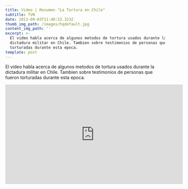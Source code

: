 ```yaml
---
title: Video | Resumen "La Tortura en Chile"
subtitle: TVN
date: 2013-09-03T11:48:53.323Z
thumb_img_path: /images/hqdefault.jpg
content_img_path: ''
excerpt: >-
  El video habla acerca de algunos metodos de tortura usados durante la
  dictadura militar en Chile. Tambien sobre testimonios de personas que fueron
  torturadas durante esta epoca.
template: post
---
```

El video habla acerca de algunos metodos de tortura usados durante la dictadura militar en Chile. Tambien sobre testimonios de personas que fueron torturadas durante esta epoca.

<iframe width="560" height="315" src="https://www.youtube.com/embed/bY1wUaZtUHY" frameborder="0" allow="accelerometer; autoplay; encrypted-media; gyroscope; picture-in-picture" allowfullscreen></iframe>

